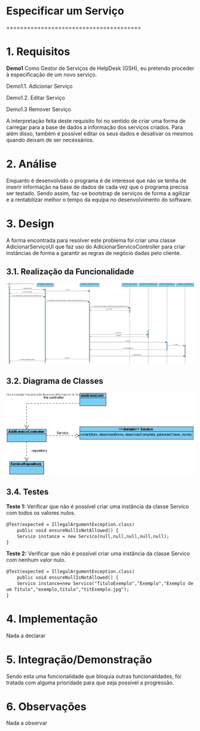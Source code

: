 # Especificar um Serviço
=======================================


# 1. Requisitos
**Demo1** 
Como Gestor de Serviços de HelpDesk (GSH), eu pretendo proceder à especificação de um novo serviço.

Demo1.1. Adicionar Serviço

Demo1.2. Editar Serviço

Demo1.3 Remover Serviço

A interpretação feita deste requisito foi no sentido de criar uma forma de carregar para a base de dados a informação dos serviços criados. Para além disso, também é possível editar os seus dados e desativar os mesmos quando deixam de ser necessários.

# 2. Análise

Enquanto é desenvolvido o programa é de interesse que não se tenha de inserir informação na base de dados de cada vez que o programa precisa ser testado. Sendo assim, faz-se bootstrap de serviços de forma a agilizar e a rentabilizar melhor o tempo da equipa no desenvolvimento do software.

# 3. Design

A forma encontrada para resolver este problema foi criar uma classe AdicionarServiçoUI que faz uso do AdicionarServicoController para criar instâncias de forma a garantir as regras de negócio dadas pelo cliente.

## 3.1. Realização da Funcionalidade

![AdicionarServico_SD](AdicionarServico_SD.jpg)

## 3.2. Diagrama de Classes

![AdicionarServico_CD](AdicionarServico_CD.jpg)

## 3.4. Testes

**Teste 1:** Verificar que não é possível criar uma instância da classe Servico com todos os valores nulos.

	@Test(expected = IllegalArgumentException.class)
		public void ensureNullIsNotAllowed() {
		Servico instance = new Servico(null,null,null,null,null);
	}

**Teste 2:** Verificar que não é possível criar uma instância da classe Servico com nenhum valor nulo.

	@Test(expected = IllegalArgumentException.class)
		public void ensureNullIsNotAllowed() {
		Servico instance=new Servico("TituloExemplo","Exemplo","Exemplo de um Título","exemplo,título","titExemplo.jpg");
	}

# 4. Implementação

Nada a declarar

# 5. Integração/Demonstração

Sendo esta uma funcionalidade que bloquia outras funcionalidades, foi tratada com alguma prioridade para que seja possível a progressão.

# 6. Observações

Nada a observar

